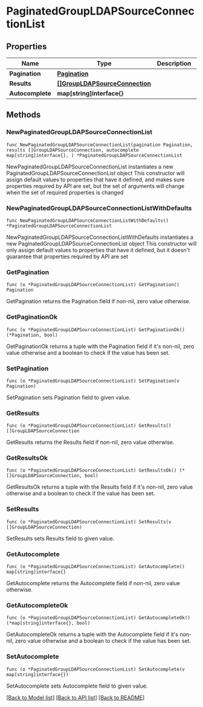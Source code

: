 # PaginatedGroupLDAPSourceConnectionList

## Properties

Name | Type | Description | Notes
------------ | ------------- | ------------- | -------------
**Pagination** | [**Pagination**](Pagination.md) |  | 
**Results** | [**[]GroupLDAPSourceConnection**](GroupLDAPSourceConnection.md) |  | 
**Autocomplete** | **map[string]interface{}** |  | 

## Methods

### NewPaginatedGroupLDAPSourceConnectionList

`func NewPaginatedGroupLDAPSourceConnectionList(pagination Pagination, results []GroupLDAPSourceConnection, autocomplete map[string]interface{}, ) *PaginatedGroupLDAPSourceConnectionList`

NewPaginatedGroupLDAPSourceConnectionList instantiates a new PaginatedGroupLDAPSourceConnectionList object
This constructor will assign default values to properties that have it defined,
and makes sure properties required by API are set, but the set of arguments
will change when the set of required properties is changed

### NewPaginatedGroupLDAPSourceConnectionListWithDefaults

`func NewPaginatedGroupLDAPSourceConnectionListWithDefaults() *PaginatedGroupLDAPSourceConnectionList`

NewPaginatedGroupLDAPSourceConnectionListWithDefaults instantiates a new PaginatedGroupLDAPSourceConnectionList object
This constructor will only assign default values to properties that have it defined,
but it doesn't guarantee that properties required by API are set

### GetPagination

`func (o *PaginatedGroupLDAPSourceConnectionList) GetPagination() Pagination`

GetPagination returns the Pagination field if non-nil, zero value otherwise.

### GetPaginationOk

`func (o *PaginatedGroupLDAPSourceConnectionList) GetPaginationOk() (*Pagination, bool)`

GetPaginationOk returns a tuple with the Pagination field if it's non-nil, zero value otherwise
and a boolean to check if the value has been set.

### SetPagination

`func (o *PaginatedGroupLDAPSourceConnectionList) SetPagination(v Pagination)`

SetPagination sets Pagination field to given value.


### GetResults

`func (o *PaginatedGroupLDAPSourceConnectionList) GetResults() []GroupLDAPSourceConnection`

GetResults returns the Results field if non-nil, zero value otherwise.

### GetResultsOk

`func (o *PaginatedGroupLDAPSourceConnectionList) GetResultsOk() (*[]GroupLDAPSourceConnection, bool)`

GetResultsOk returns a tuple with the Results field if it's non-nil, zero value otherwise
and a boolean to check if the value has been set.

### SetResults

`func (o *PaginatedGroupLDAPSourceConnectionList) SetResults(v []GroupLDAPSourceConnection)`

SetResults sets Results field to given value.


### GetAutocomplete

`func (o *PaginatedGroupLDAPSourceConnectionList) GetAutocomplete() map[string]interface{}`

GetAutocomplete returns the Autocomplete field if non-nil, zero value otherwise.

### GetAutocompleteOk

`func (o *PaginatedGroupLDAPSourceConnectionList) GetAutocompleteOk() (*map[string]interface{}, bool)`

GetAutocompleteOk returns a tuple with the Autocomplete field if it's non-nil, zero value otherwise
and a boolean to check if the value has been set.

### SetAutocomplete

`func (o *PaginatedGroupLDAPSourceConnectionList) SetAutocomplete(v map[string]interface{})`

SetAutocomplete sets Autocomplete field to given value.



[[Back to Model list]](../README.md#documentation-for-models) [[Back to API list]](../README.md#documentation-for-api-endpoints) [[Back to README]](../README.md)


